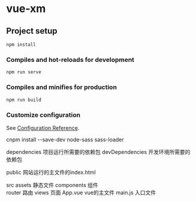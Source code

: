 # vue-xm

## Project setup
```
npm install
```

### Compiles and hot-reloads for development
```
npm run serve
```

### Compiles and minifies for production
```
npm run build
```

### Customize configuration
See [Configuration Reference](https://cli.vuejs.org/config/).

cnpm install --save-dev node-sass sass-loader

dependencies  项目运行所需要的依赖包
devDependencies 开发环境所需要的依赖包

public 网站运行的主文件的index.html


src 
    assets      静态文件
	components  组件  
	router      路由
	views       页面
	App.vue     vue的主文件
	main.js     入口文件